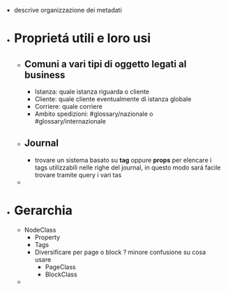 - descrive organizzazione dei metadati
- # Proprietá utili e loro usi
	- ## Comuni a vari tipi di oggetto legati al business
		- Istanza: quale istanza riguarda o cliente
		- Cliente: quale cliente eventualmente di istanza globale
		- Corriere: quale corriere
		- Ambito spedizioni: #glossary/nazionale o #glossary/internazionale
	- ## Journal
		- trovare un sistema basato su **tag** oppure **props** per elencare i tags utilizzabili nelle righe del journal, in questo modo sará facile trovare tramite query i vari tas
	-
- # Gerarchia
	- NodeClass
		- Property
		- Tags
		- Diversificare per page o block ? minore confusione su cosa usare
			- PageClass
			- BlockClass
	-